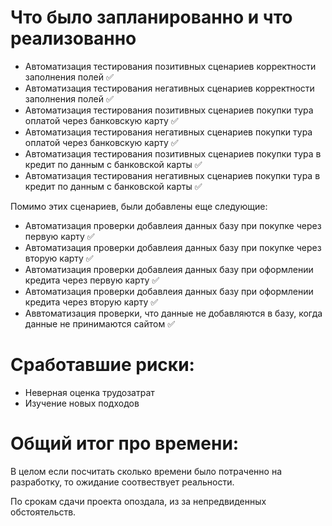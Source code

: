 # Что было запланированно и что реализованно

- Автоматизация тестирования позитивных сценариев корректности заполнения полей  ✅
- Автоматизация тестирования негативных сценариев корректности заполнения полей  ✅
- Автоматизация тестирования позитивных сценариев покупки тура оплатой через банковскую карту  ✅
- Автоматизация тестирования негативных сценариев покупки тура оплатой через банковскую карту  ✅
- Автоматизация тестирования позитивных сценариев покупки тура в кредит по данным с банковской карты  ✅
- Автоматизация тестирования негативных сценариев покупки тура в кредит по данным с банковской карты  ✅

Помимо этих сценариев, были добавлены еще следующие:

- Автоматизация проверки добавлеия данных базу при покупке через первую карту ✅
- Автоматизация проверки добавлеия данных базу при покупке через вторую карту ✅
- Автоматизация проверки добавлеия данных базу при оформлении кредита через первую карту ✅
- Автоматизация проверки добавлеия данных базу при оформлении кредита через вторую карту ✅
- Аввтоматизация проверки, что данные не добавляются в базу, когда данные не принимаются сайтом ✅

# Сработавшие риски:
- Неверная оценка трудозатрат
- Изучение новых подходов

# Общий итог про времени:
В целом если посчитать сколько времени было потраченно на разработку, то ожидание соотвествует реальности.

По срокам сдачи проекта опоздала, из за непредвиденных обстоятельств.


 